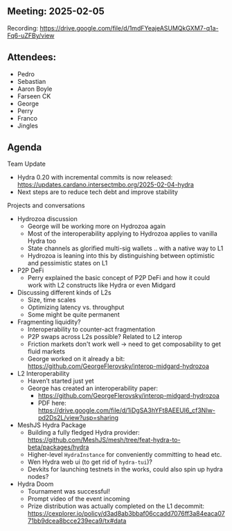 ## Meeting: 2025-02-05

Recording: https://drive.google.com/file/d/1mdFYeajeASUMQkGXM7-q1a-Fq6-uZFBy/view

## Attendees:

- Pedro
- Sebastian
- Aaron Boyle
- Farseen CK
- George
- Perry
- Franco
- Jingles

## Agenda

Team Update
- Hydra 0.20 with incremental commits is now released: https://updates.cardano.intersectmbo.org/2025-02-04-hydra
- Next steps are to reduce tech debt and improve stability

Projects and conversations
- Hydrozoa discussion
    - George will be working more on Hydrozoa again
    - Most of the interoperability applying to Hydrozoa applies to vanilla Hydra too
    - State channels as glorified multi-sig wallets .. with a native way to L1
    - Hydrozoa is leaning into this by distinguishing between optimistic and pessimistic states on L1
- P2P DeFi
  - Perry explained the basic concept of P2P DeFi and how it could work with L2 constructs like Hydra or even Midgard
- Discussing different kinds of L2s
    - Size, time scales
    - Optimizing latency vs. throughput
    - Some might be quite permanent
- Fragmenting liquidity?
    - Interoperability to counter-act fragmentation
    - P2P swaps across L2s possible? Related to L2 interop
    - Friction markets don't work well -> need to get composability to get fluid markets
    - George worked on it already a bit: https://github.com/GeorgeFlerovsky/interop-midgard-hydrozoa
- L2 Interoperability
  - Haven’t started just yet
  - George has created an interoperability paper: 
    - https://github.com/GeorgeFlerovsky/interop-midgard-hydrozoa
    - PDF here: https://drive.google.com/file/d/1iDgSA3hYFt8AEEUI6_cf3NIw-pd2Ds2L/view?usp=sharing
- MeshJS Hydra Package
  - Building a fully fledged Hydra provider: https://github.com/MeshJS/mesh/tree/feat-hydra-to-beta/packages/hydra
  - Higher-level `HydraInstance` for conveniently committing to head etc.
  - Wen Hydra web ui (to get rid of `hydra-tui`)?
  - Devkits for launching testnets in the works, could also spin up hydra nodes?
- Hydra Doom
  - Tournament was successful!
  - Prompt video of the event incoming
  - Prize distribution was actually completed on the L1 decommit: https://cexplorer.io/policy/d3ad8ab3bbaf06ccadd7076ff3a84eaca0771bb9dcea8bcce239eca9/tx#data
